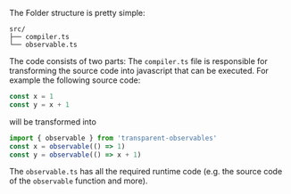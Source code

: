 The Folder structure is pretty simple:
```
src/
├── compiler.ts
└── observable.ts
```

The code consists of two parts:
The `compiler.ts` file is responsible for transforming the source code into javascript that can be executed. For example the following source code:

```javascript
const x = 1
const y = x + 1
```

will be transformed into

```javascript
import { observable } from 'transparent-observables'
const x = observable(() => 1)
const y = observable(() => x + 1)
```

The `observable.ts` has all the required runtime code (e.g. the source code of the `observable` function and more).
